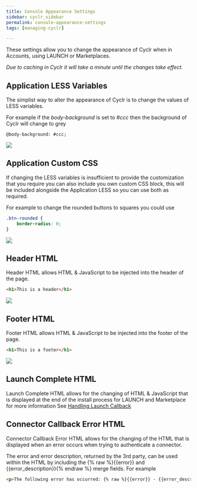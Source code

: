 ```yaml
---
title: Console Appearance Settings
sidebar: cyclr_sidebar
permalink: console-appearance-settings
tags: [managing-cyclr]

---
```


These settings allow you to change the appearance of Cyclr when in Accounts, using LAUNCH or Marketplaces.

*Due to caching in Cyclr it will take a minute until the changes take effect.*

## Application LESS Variables

The simplist way to alter the appearance of Cyclr is to change the values of LESS variables.

For example if the *body-background* is set to *#ccc* then the background of Cyclr will change to grey

```` less
@body-background: #ccc;
````

![](/images/settings-appearance-less.png)

## Application Custom CSS

If changing the LESS variables is insufficient to provide the customization that you require you can also include you own custom CSS block, this will be included alongside the Application LESS so you can use both as required.

For example to change the rounded buttons to squares you could use

```` css
.btn-rounded {
    border-radius: 0;
}
````

![](/images/settings-appearance-css.png)

## Header HTML

Header HTML allows HTML & JavaScript to be injected into the header of the page.

```` html
<h1>This is a header</h1>
````

![](/images/settings-appearance-header-html.png)

## Footer HTML

Footer HTML allows HTML & JavaScript to be injected into the footer of the page.

```` html
<h1>This is a footer</h1>
````

![](/images/settings-appearance-footer-html.png)

## Launch Complete HTML

Launch Complete HTML allows for the changing of HTML & JavaScript that is displayed at the end of the install process for LAUNCH and Marketplace for more information See [Handling Launch Callback](/handling-callback)

## Connector Callback Error HTML

Connector Callback Error HTML allows for the changing of the HTML that is displayed when an error occurs when trying to authenticate a connector.

The error and error description, returned by the 3rd party, can be used within the HTML by including the {% raw %}{{error}} and {{error_description}}{% endraw %} merge fields. For example

```` html
<p>The following error has occurred: {% raw %}{{error}} - {{error_description}}{% endraw %}</p>
````
